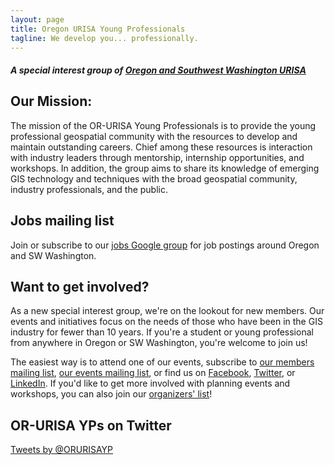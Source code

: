 ```yaml
---
layout: page
title: Oregon URISA Young Professionals
tagline: We develop you... professionally.
---
```

<!-- {% include JB/setup %} -->

##### _A special interest group of [Oregon and Southwest Washington URISA](http://orurisa.org/)_

## Our Mission:

The mission of the OR-URISA Young Professionals is to provide the young professional geospatial community with the resources to develop and maintain outstanding careers. Chief among these resources is interaction with industry leaders through mentorship, internship opportunities, and workshops. In addition, the group aims to share its knowledge of emerging GIS technology and techniques with the broad geospatial community, industry professionals, and the public.
    
## Jobs mailing list

Join or subscribe to our [jobs Google group](https://groups.google.com/forum/?fromgroups=#!forum/orurisa-yp-jobs) for job postings around Oregon and SW Washington.

<!--<ul class="posts">
  {% for post in site.posts %}
    <li><span>{{ post.date | date_to_string }}</span> &raquo; <a href="{{ BASE_PATH }}{{ post.url }}">{{ post.title }}</a></li>
  {% endfor %}
</ul>-->

## Want to get involved?

As a new special interest group, we're on the lookout for new members. Our events and initiatives focus on the needs of those who have been in the GIS industry for fewer than 10 years. If you're a student or young professional from anywhere in Oregon or SW Washington, you're welcome to join us! 

The easiest way is to attend one of our events, subscribe to [our members mailing list](https://groups.google.com/forum/?fromgroups#!forum/orurisayp-members), [our events mailing list](https://groups.google.com/forum/#!forum/or-urisa-yp-events), or find us on [Facebook](https://www.facebook.com/groups/or.urisa.young.professionals/), [Twitter](https://twitter.com/orurisayp), or [LinkedIn](http://www.linkedin.com/groups/URISA-Young-Professionals-4787061). If you'd like to get more involved with planning events and workshops, you can also join our [organizers' list](https://groups.google.com/forum/#!forum/or-urisa-young-professionals)!

## OR-URISA YPs on Twitter

<div id="twitter_widget">
<a class="twitter-timeline" href="https://twitter.com/ORURISAYP" data-widget-id="296503418636341248">Tweets by @ORURISAYP</a>
<script>!function(d,s,id){var js,fjs=d.getElementsByTagName(s)[0];if(!d.getElementById(id)){js=d.createElement(s);js.id=id;js.src="//platform.twitter.com/widgets.js";fjs.parentNode.insertBefore(js,fjs);}}(document,"script","twitter-wjs");</script>
</div>
